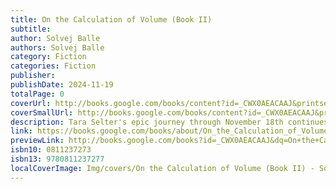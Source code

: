 ```yaml
---
title: On the Calculation of Volume (Book II)
subtitle: 
author: Solvej Balle
authors: Solvej Balle
category: Fiction
categories: Fiction
publisher: 
publishDate: 2024-11-19
totalPage: 0
coverUrl: http://books.google.com/books/content?id=_CWX0AEACAAJ&printsec=frontcover&img=1&zoom=1&source=gbs_api
coverSmallUrl: http://books.google.com/books/content?id=_CWX0AEACAAJ&printsec=frontcover&img=1&zoom=5&source=gbs_api
description: Tara Selter's epic journey through November 18th continues in Book II of the masterly On the Calculation of Volume from one of Scandinavia's most beloved writers.
link: https://books.google.com/books/about/On_the_Calculation_of_Volume_Book_II.html?hl=&id=_CWX0AEACAAJ
previewLink: http://books.google.com/books?id=_CWX0AEACAAJ&dq=On+the+Calculation+of+Volume&hl=&as_pt=BOOKS&cd=3&source=gbs_api
isbn10: 0811237273
isbn13: 9780811237277
localCoverImage: Img/covers/On the Calculation of Volume (Book II) - Solvej Balle.jpg
---
```

